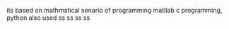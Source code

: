 
its based on mathmatical senario of programming
matllab
c programming,
python also used
ss
ss
ss
ss
